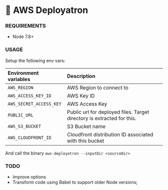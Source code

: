 # 🚀 AWS Deployatron

### REQUIREMENTS

* Node 7.8+

### USAGE

Setup the following env vars:

| Environment variables   | Description              |
|:------------------------|:-------------------------|
| `AWS_REGION`            | AWS Region to connect to |
| `AWS_ACCESS_KEY_ID`     | AWS Key ID               |
| `AWS_SECRET_ACCESS_KEY` | AWS Access Key           |
| `PUBLIC_URL`            | Public url for deployed files. Target directory is extracted for this. |
| `AWS_S3_BUCKET`         | S3 Bucket name           |
| `AWS_CLOUDFRONT_ID`     | Cloudfront distribution ID associated with this bucket |

And call the binary `aws-deployatron --inputDir <sourceDir>`

### TODO
* Improve options
* Transform code using Babel to support older Node versions;

